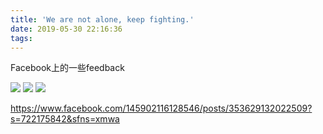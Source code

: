 ```yaml
---
title: 'We are not alone, keep fighting.'
date: 2019-05-30 22:16:36
tags:
---
```


Facebook上的一些feedback

![](/resources/WechatIMG11.jpeg)
![](/resources/WechatIMG12.jpeg)
![](/resources/WechatIMG41.jpeg)

https://www.facebook.com/145902116128546/posts/353629132022509?s=722175842&sfns=xmwa

